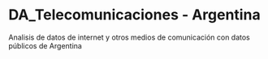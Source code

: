 # DA_Telecomunicaciones - Argentina
Analisis de datos de internet y otros medios de comunicación con datos públicos de Argentina
